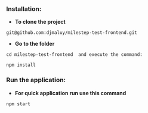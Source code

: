 ### Installation:

- **To clone the project**

```
git@github.com:djmaluy/milestep-test-frontend.git

```

- **Go to the folder**

```
cd milestep-test-frontend  and execute the command:

npm install

```

### Run the application:

- **For quick application run use this command**

```
npm start

```

<!--

страница профайла (редактирование)  ++
Переписать проект на сагу           ++
дизайн                              ++
Переписать на БЭМ
Переписать на SASS (scss)
заюзай sass
можешь юзать sass модули

загрузка картинки к задаче - прикрепить файл

Добавить пагинацию для tasks (метериаловскую)

Добавить jsonapi.rb гем на беке для сериалайзера и пагинации

-->
